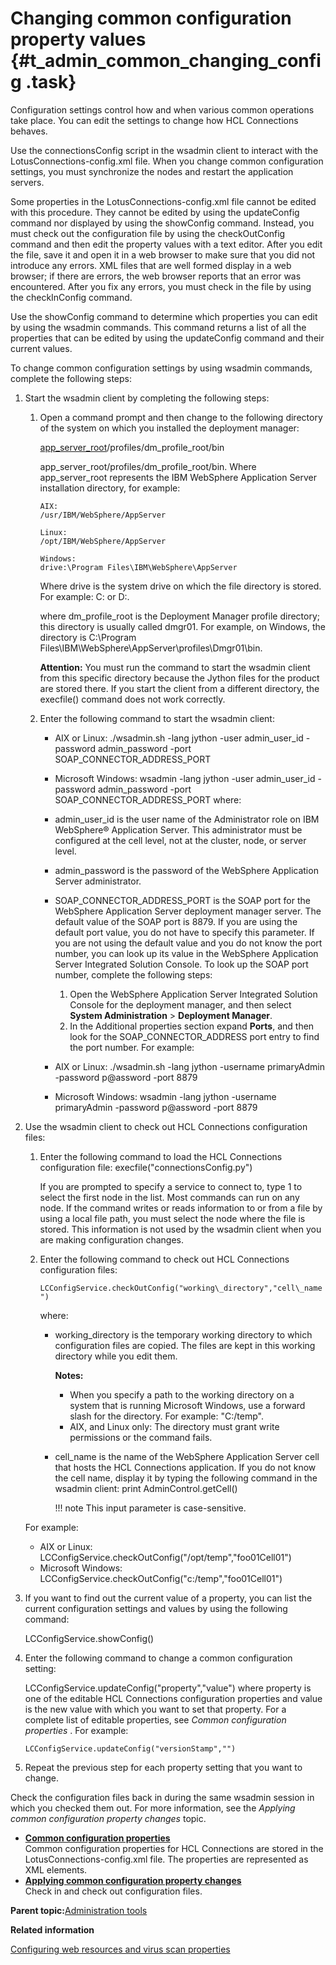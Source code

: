 # Changing common configuration property values {#t_admin_common_changing_config .task}

Configuration settings control how and when various common operations take place. You can edit the settings to change how HCL Connections behaves.

Use the connectionsConfig script in the wsadmin client to interact with the LotusConnections-config.xml file. When you change common configuration settings, you must synchronize the nodes and restart the application servers.

Some properties in the LotusConnections-config.xml file cannot be edited with this procedure. They cannot be edited by using the updateConfig command nor displayed by using the showConfig command. Instead, you must check out the configuration file by using the checkOutConfig command and then edit the property values with a text editor. After you edit the file, save it and open it in a web browser to make sure that you did not introduce any errors. XML files that are well formed display in a web browser; if there are errors, the web browser reports that an error was encountered. After you fix any errors, you must check in the file by using the checkInConfig command.

Use the showConfig command to determine which properties you can edit by using the wsadmin commands. This command returns a list of all the properties that can be edited by using the updateConfig command and their current values.

To change common configuration settings by using wsadmin commands, complete the following steps:

1.  Start the wsadmin client by completing the following steps:

    1.  Open a command prompt and then change to the following directory of the system on which you installed the deployment manager:

        [app\_server\_root](../plan/i_ovr_r_directory_conventions.md)/profiles/dm\_profile\_root/bin

        app\_server\_root/profiles/dm\_profile\_root/bin. Where app\_server\_root represents the IBM WebSphere Application Server installation directory, for example:

        ```
        AIX:
        /usr/IBM/WebSphere/AppServer
        
        ```

        ```
        Linux:
        /opt/IBM/WebSphere/AppServer
        
        ```

        ```
        Windows:
        drive:\Program Files\IBM\WebSphere\AppServer
        
        ```

        Where drive is the system drive on which the file directory is stored. For example: C: or D:.

        where dm\_profile\_root is the Deployment Manager profile directory; this directory is usually called dmgr01. For example, on Windows, the directory is C:\\Program Files\\IBM\\WebSphere\\AppServer\\profiles\\Dmgr01\\bin.

        **Attention:** You must run the command to start the wsadmin client from this specific directory because the Jython files for the product are stored there. If you start the client from a different directory, the execfile\(\) command does not work correctly.

    2.  Enter the following command to start the wsadmin client:

        -   AIX or Linux: ./wsadmin.sh -lang jython -user admin\_user\_id -password admin\_password -port SOAP\_CONNECTOR\_ADDRESS\_PORT
        -   Microsoft Windows: wsadmin -lang jython -user admin\_user\_id -password admin\_password -port SOAP\_CONNECTOR\_ADDRESS\_PORT
        where:

        -   admin\_user\_id is the user name of the Administrator role on IBM WebSphere® Application Server. This administrator must be configured at the cell level, not at the cluster, node, or server level.
        -   admin\_password is the password of the WebSphere Application Server administrator.
        -   SOAP\_CONNECTOR\_ADDRESS\_PORT is the SOAP port for the WebSphere Application Server deployment manager server. The default value of the SOAP port is 8879. If you are using the default port value, you do not have to specify this parameter. If you are not using the default value and you do not know the port number, you can look up its value in the WebSphere Application Server Integrated Solution Console. To look up the SOAP port number, complete the following steps:
            1.  Open the WebSphere Application Server Integrated Solution Console for the deployment manager, and then select **System Administration** \> **Deployment Manager**.
            2.  In the Additional properties section expand **Ports**, and then look for the SOAP\_CONNECTOR\_ADDRESS port entry to find the port number.
        For example:

        -   AIX or Linux: ./wsadmin.sh -lang jython -username primaryAdmin -password p@assword -port 8879
        -   Microsoft Windows: wsadmin -lang jython -username primaryAdmin -password p@assword -port 8879
2.  Use the wsadmin client to check out HCL Connections configuration files:

    1.  Enter the following command to load the HCL Connections configuration file: execfile\("connectionsConfig.py"\)

        If you are prompted to specify a service to connect to, type 1 to select the first node in the list. Most commands can run on any node. If the command writes or reads information to or from a file by using a local file path, you must select the node where the file is stored. This information is not used by the wsadmin client when you are making configuration changes.

    2.  Enter the following command to check out HCL Connections configuration files:

        `LCConfigService.checkOutConfig("working\_directory","cell\_name")`

        where:

        -   working\_directory is the temporary working directory to which configuration files are copied. The files are kept in this working directory while you edit them.

            **Notes:**

            -   When you specify a path to the working directory on a system that is running Microsoft Windows, use a forward slash for the directory. For example: "C:/temp".
            -   AIX, and Linux only: The directory must grant write permissions or the command fails.
        -   cell\_name is the name of the WebSphere Application Server cell that hosts the HCL Connections application. If you do not know the cell name, display it by typing the following command in the wsadmin client: print AdminControl.getCell\(\)

            !!! note
    This input parameter is case-sensitive.

    For example:

    -   AIX or Linux: LCConfigService.checkOutConfig\("/opt/temp","foo01Cell01"\)
    -   Microsoft Windows: LCConfigService.checkOutConfig\("c:/temp","foo01Cell01"\)
3.  If you want to find out the current value of a property, you can list the current configuration settings and values by using the following command:

    LCConfigService.showConfig\(\)

4.  Enter the following command to change a common configuration setting:

    LCConfigService.updateConfig\("property","value"\) where property is one of the editable HCL Connections configuration properties and value is the new value with which you want to set that property. For a complete list of editable properties, see *Common configuration properties* . For example:

    ```
    LCConfigService.updateConfig("versionStamp","")
    ```

5.  Repeat the previous step for each property setting that you want to change.


Check the configuration files back in during the same wsadmin session in which you checked them out. For more information, see the *Applying common configuration property changes* topic.

-   **[Common configuration properties](../admin/r_admin_common_props.md)**  
Common configuration properties for HCL Connections are stored in the LotusConnections-config.xml file. The properties are represented as XML elements.
-   **[Applying common configuration property changes](../admin/t_admin_common_save_changes.md)**  
Check in and check out configuration files.

**Parent topic:**[Administration tools](../admin/c_admin_common_tools.md)

**Related information**  


[Configuring web resources and virus scan properties](../admin/t_admin_communities_viruscan_props.md)

